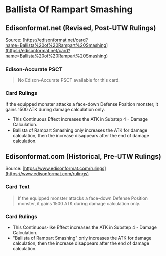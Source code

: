 # Ballista Of Rampart Smashing

## Edisonformat.net (Revised, Post-UTW Rulings)

Source: [https://edisonformat.net/card?name=Ballista%20of%20Rampart%20Smashing](https://edisonformat.net/card?name=Ballista%20of%20Rampart%20Smashing)

### Edison-Accurate PSCT

> No Edison-Accurate PSCT available for this card.

### Card Rulings

If the equipped monster attacks a face-down Defense Position monster, it gains 1500 ATK during damage calculation only.
*   This Continuous Effect increases the ATK in Substep 4 - Damage Calculation.
*   Ballista of Rampart Smashing only increases the ATK for damage calculation, then the increase disappears after the end of damage calculation.


## Edisonformat.com (Historical, Pre-UTW Rulings)

Source: [https://www.edisonformat.com/rulings](https://www.edisonformat.com/rulings)

### Card Text

> If the equipped monster attacks a face-down Defense Position monster, it gains 1500 ATK during damage calculation only.

### Card Rulings

*   This Continuous-like Effect increases the ATK in Substep 4 - Damage Calculation.
*   "Ballista of Rampart Smashing" only increases the ATK for damage calculation, then the increase disappears after the end of damage calculation.


